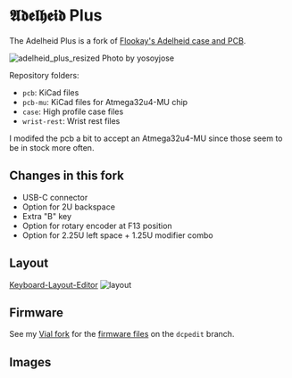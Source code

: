 # 𝕬𝖉𝖊𝖑𝖍𝖊𝖎𝖉 Plus

The Adelheid Plus is a fork of [Flookay's Adelheid case and PCB](https://github.com/floookay/adelheid).

![adelheid_plus_resized](https://user-images.githubusercontent.com/800930/150452003-4a898895-5934-4bcd-ba8f-0a1653da499b.jpg)
Photo by yosoyjose

Repository folders:

- `pcb`: KiCad files
- `pcb-mu`: KiCad files for Atmega32u4-MU chip
- `case`: High profile case files
- `wrist-rest`: Wrist rest files

I modifed the pcb a bit to accept an Atmega32u4-MU since those seem to be in stock more often.

## Changes in this fork

- USB-C connector
- Option for 2U backspace
- Extra "B" key
- Option for rotary encoder at F13 position
- Option for 2.25U left space + 1.25U modifier combo

## Layout

[Keyboard-Layout-Editor](http://www.keyboard-layout-editor.com/#/gists/57b8a9ee4aeb89308701e20eda9b5dfc) 
![layout](https://user-images.githubusercontent.com/800930/150452424-d3dea0da-3d32-47d5-a4fc-80a83637e7d6.jpg)

## Firmware

See my [Vial fork](https://github.com/dcpedit/vial-qmk) for the [firmware files](https://github.com/dcpedit/vial-qmk/tree/dcpedit/keyboards/dcpedit/adelheid_plus) on the `dcpedit` branch.

## Images

